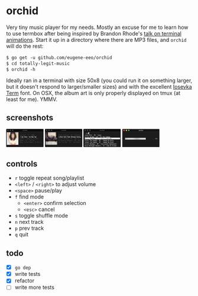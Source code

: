# orchid

Very tiny music player for my needs. Mostly an excuse for me to learn how
to use termbox after being inspired by Brandon Rhode's [talk on terminal animations](https://www.youtube.com/watch?v=rrMnmLyYjU8).
Start it up in a directory where there are MP3 files, and `orchid` will
do the rest:

    $ go get -u github.com/eugene-eeo/orchid
    $ cd totally-legit-music
    $ orchid -h

Ideally ran in a terminal with size 50x8 (you could run it on something larger,
but it doesn't respond to larger/smaller sizes) and with the excellent [Iosevka Term](https://github.com/be5invis/Iosevka)
font. On OSX, the album art is only properly displayed on tmux (at least
for me). YMMV.

## screenshots

[<img src='./screenshots/demo1.png' width='20%'>]()
[<img src='./screenshots/demo2.png' width='20%'>]()
[<img src='./screenshots/demo3.png' width='20%'>]()
[<img src='./screenshots/demo4.png' width='20%'>]()

## controls

- `r` toggle repeat song/playlist
- `<left>` / `<right>` to adjust volume
- `<space>` pause/play
- `f` find mode
  - `<enter>` confirm selection
  - `<esc>` cancel
- `s` toggle shuffle mode
- `n` next track
- `p` prev track
- `q` quit

## todo

- [x] `go dep`
- [x] write tests
- [x] refactor
- [ ] write more tests

